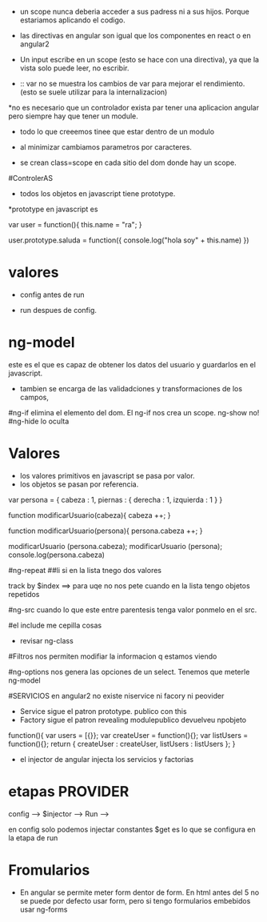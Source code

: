 * un scope nunca deberia acceder a sus padress ni a sus hijos. Porque estariamos aplicando el codigo.

* las directivas en angular son igual que los componentes en react o en angular2

* Un input escribe en un scope (esto se hace con una directiva), ya que la vista solo puede leer, no escribir.

* :: var  no se muestra los cambios de var para mejorar el rendimiento. (esto se suele utilizar para la internalizacion)


*no es necesario que un controlador exista par tener una aplicacion angular pero siempre hay que tener un module.

* todo lo que creeemos tinee que estar dentro de un modulo

* al minimizar cambiamos parametros por caracteres.


* se crean class=scope en cada sitio del dom donde hay un scope.


 #ControlerAS

* todos los objetos en javascript tiene prototype.

*prototype en javascript es

var user = function(){
  this.name = "ra";
}

user.prototype.saluda = function({
  console.log("hola soy" + this.name)
})


# valores
* config antes de run

* run despues de config.


# ng-model
este es el que es capaz de obtener los datos del usuario y guardarlos en el javascript.
* tambien se encarga de las validadciones y transformaciones de los campos,



#ng-if
elimina el elemento del dom. El ng-if nos crea un scope. ng-show no!
#ng-hide
lo oculta



# Valores

* los valores primitivos en javascript se pasa por valor.
* los objetos se pasan por referencia.



var persona = {
  cabeza : 1,
  piernas : {
    derecha : 1,
    izquierda : 1
  }
}

function modificarUsuario(cabeza){
  cabeza ++;
}

function modificarUsuario(persona){
  persona.cabeza ++;
}

modificarUsuario (persona.cabeza);
modificarUsuario (persona);
console.log(persona.cabeza)


#ng-repeat
##li
si en la lista tnego dos valores

track by $index ==> para uqe no nos pete cuando en la lista tengo objetos repetidos


#ng-src
cuando lo que este entre parentesis tenga valor ponmelo en el src.


#el include me cepilla cosas


* revisar ng-class

#Filtros
nos permiten modifiar la informacion q estamos viendo


#ng-options
nos genera las opciones de un select. Tenemos que meterle ng-model




#SERVICIOS
en angular2 no existe niservice ni facory ni peovider

 * Service sigue el patron prototype. publico con this
 * Factory sigue el patron revealing modulepublico devuelveu npobjeto

function(){
  var users = [{}};
  var createUser = function(){};
  var listUsers = function(){};
  return {
    createUser : createUser,
    listUsers : listUsers
  };
}

* el injector de angular injecta los servicios y factorias




# etapas PROVIDER

config --> $injector --> Run -->


en config solo podemos injectar constantes
$get es lo que se configura en la etapa de run



# Fromularios
* En angular se permite meter form dentor de form. En html antes del 5 no se puede
por defecto usar form, pero si tengo formularios embebidos usar ng-forms
